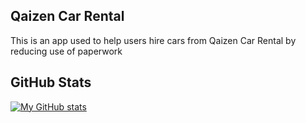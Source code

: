 ## Qaizen Car Rental
This is an app used to help users hire cars from Qaizen Car Rental by reducing use of paperwork 

## GitHub Stats

[![My GitHub stats](https://github-readme-stats.vercel.app/api?username=SamuelWakoli&show_icons=true&theme=radical)](https://github.com/SamuelWakoli/github-readme-stats)
